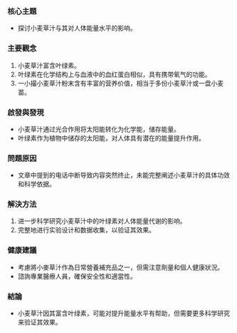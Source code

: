 ### 核心主題
- 探讨小麦草汁与其对人体能量水平的影响。

### 主要觀念
1. 小麦草汁富含叶绿素。
2. 叶绿素在化学结构上与血液中的血红蛋白相似，具有携带氧气的功能。
3. 一小撮小麦草汁粉末含有丰富的营养价值，相当于多份小麦草汁或一盘小麦苗。

### 啟發與發現
- 小麦草汁通过光合作用将太阳能转化为化学能，储存能量。
- 叶绿素作为植物中储存的太阳能，对人体具有潜在的能量提升作用。

### 問題原因
- 文章中提到的电话中断导致内容突然终止，未能完整阐述小麦草汁的具体功效和科学依据。

### 解決方法
1. 进一步科学研究小麦草汁中的叶绿素对人体能量代谢的影响。
2. 完整地进行实验设计和数据收集，以验证其效果。

### 健康建議
- 考慮將小麥草汁作為日常營養補充品之一，但需注意劑量和個人健康狀況。
- 諮詢專業醫療人員，確保安全性和適當性。

### 結論
- 小麦草汁因其富含叶绿素，可能对提升能量水平有帮助，但需要更多科学研究来验证其效果。